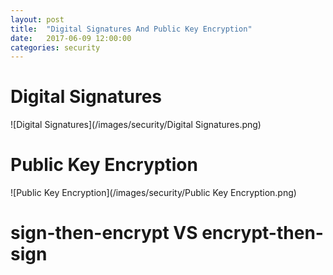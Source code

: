 ```yaml
---
layout: post
title:  "Digital Signatures And Public Key Encryption"
date:   2017-06-09 12:00:00
categories: security
---
```


# Digital Signatures

![Digital Signatures](/images/security/Digital Signatures.png)

# Public Key Encryption

![Public Key Encryption](/images/security/Public Key Encryption.png)

# sign-then-encrypt VS encrypt-then-sign

